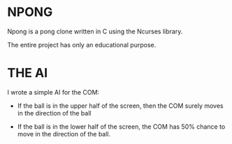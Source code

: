 # NPONG

Npong is a pong clone written in C using the Ncurses library.

The entire project has only an educational purpose.

# THE AI

I wrote a simple AI for the COM:
  
  + If the ball is in the upper half of the screen, then the COM
  surely moves in the direction of the ball

  + If the ball is in the lower half of the screen, the COM 
  has 50% chance to move in the direction of the ball. 

